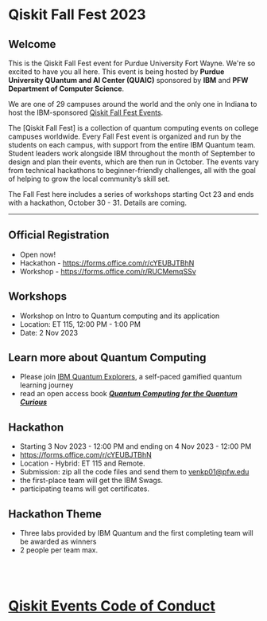 # Qiskit Fall Fest 2023

## Welcome
This is the Qiskit Fall Fest event for Purdue University Fort Wayne. We're so excited to have you all here. This event is being hosted by **Purdue University QUantum and AI Center (QUAIC)** sponsored by **IBM** and **PFW Department of Computer Science**. 

We are one of 29 campuses around the world and the only one in Indiana to host the IBM-sponsored [Qiskit Fall Fest Events](https://qiskit.org/events/fall-fest/).

The [Qiskit Fall Fest] is a collection of quantum computing events on college campuses worldwide. Every Fall Fest event is organized and run by the students on each campus, with support from the entire IBM Quantum team. Student leaders work alongside IBM throughout the month of September to design and plan their events, which are then run in October. The events vary from technical hackathons to beginner-friendly challenges, all with the goal of helping to grow the local community’s skill set.

The Fall Fest here includes a series of workshops starting Oct 23 and ends with a hackathon, October 30 - 31. Details are coming.

--------------------------------
## Official Registration
- Open now!
- Hackathon - https://forms.office.com/r/cYEUBJTBhN
- Workshop - https://forms.office.com/r/RUCMemqSSv

## Workshops
- Workshop on Intro to Quantum computing and its application
- Location: ET 115, 12:00 PM - 1:00 PM
- Date: 2 Nov 2023 

## Learn more about Quantum Computing
- Please join [IBM Quantum Explorers](http://qisk.it/quantum-explorers), a self-paced gamified quantum learning journey
- read an open access book [***Quantum Computing for the Quantum Curious***](https://link.springer.com/book/10.1007/978-3-030-61601-4)
## Hackathon
- Starting 3 Nov 2023 - 12:00 PM and ending on 4 Nov 2023 - 12:00 PM
- https://forms.office.com/r/cYEUBJTBhN
- Location - Hybrid: ET 115 and Remote.
- Submission: zip all the code files and send them to venkp01@pfw.edu
- the first-place team will get the IBM Swags.
- participating teams will get certificates.

## Hackathon Theme
- Three labs provided by IBM Quantum and the first completing team will be awarded as winners
- 2 people per team max.




<br><br>
# [Qiskit Events Code of Conduct](https://github.com/Qiskit/qiskit/blob/master/CODE_OF_CONDUCT.md)
